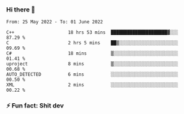 ### Hi there 👋
<!--START_SECTION:waka-->

```text
From: 25 May 2022 - To: 01 June 2022

C++                    18 hrs 53 mins  █████████████████████▓░░░   87.29 %
C                      2 hrs 5 mins    ██▒░░░░░░░░░░░░░░░░░░░░░░   09.69 %
C#                     18 mins         ▒░░░░░░░░░░░░░░░░░░░░░░░░   01.41 %
uproject               8 mins          ▒░░░░░░░░░░░░░░░░░░░░░░░░   00.68 %
AUTO_DETECTED          6 mins          ░░░░░░░░░░░░░░░░░░░░░░░░░   00.50 %
XML                    2 mins          ░░░░░░░░░░░░░░░░░░░░░░░░░   00.22 %
```

<!--END_SECTION:waka-->
<!--
**TG4LAaron/TG4LAaron** is a ✨ _special_ ✨ repository because its `README.md` (this file) appears on your GitHub profile.

Here are some ideas to get you started:

- 🔭 I’m currently working on ...
- 🌱 I’m currently learning ...
- 👯 I’m looking to collaborate on ...
- 🤔 I’m looking for help with ...
- 💬 Ask me about ...
- 📫 How to reach me: ...
- 😄 Pronouns: ...
- ⚡ Fun fact: ...
-->
### ⚡ Fun fact: Shit dev
